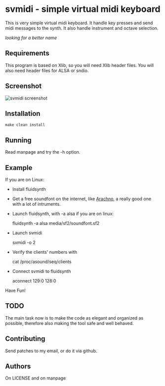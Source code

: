 svmidi - simple virtual midi keyboard
=====================================
This is very simple virtual midi keyboard. It handle key presses and send 
midi messages to the synth. It also handle instrument and octave selection.

*looking for a better name*

Requirements
------------
This program is based on Xlib, so you will need Xlib header files.
You will also need header files for ALSA or sndio.

Screenshot
----------
![svmidi screenshot](http://henriqueleng.github.io/media/svmidi.png)

Installation
------------

    make clean install

Running
-------

Read manpage and try the -h option.

Example
-------

If you are on Linux:

- Install fluidsynth
- Get a free soundfont on the internet, like [Arachno](http://www.arachnosoft.com/main/download.php?id=soundfont), 
a really good one with a lot of intruments.
- Launch fluidsynth, with -a alsa if you are on linux:

    fluidsynth -a alsa media/sf2/soundfont.sf2

- Launch svmidi

    svmidi -o 2

- Verify the clients' numbers with

    cat /proc/asound/seq/clients

- Connect svmidi to fluidsynth

    aconnect 129:0 128:0

Have Fun!

TODO
----

The main task now is to make the code as elegant and organized as possible,
therefore also making the tool safe and well behaved.

Contributing
------------
Send patches to my email, or do it via github.

Authors
-------
On LICENSE and on manpage
